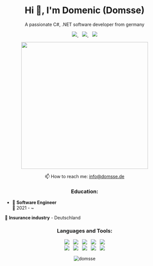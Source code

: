 <h1 align="center">
	Hi 👋, I'm Domenic (Domsse)
</h1>

<p align="center">
	A passionate C#, .NET software developer from germany
</p>

<p align="center">
	<a href="https://twitter.com/domsse_games">
		<img src="https://img.shields.io/badge/Twitter-domsse_games-blue?logo=Twitter" />        
	</a>
	&nbsp;&nbsp;
	<a href="https://stackoverflow.com/users/12213931">
		<img src="https://img.shields.io/badge/Stack%20Overflow-xKarToSx-orange?logo=stackoverflow" />        
	</a>
	&nbsp;&nbsp;
	<a href="https://www.youtube.com/@domsseinteractive816">
		<img src="https://img.shields.io/badge/Youtube-domsse_interactive-red?logo=Youtube" />        
	</a>
</p>

<p align="center">
	<img align="center" src="https://github-readme-stats.vercel.app/api?username=domsse&show_icons=true&theme=dark&locale=de" width="400"/>
</p>

<p align='center'>
  📫 How to reach me: <a href='mailto:info@domsse.de'>info@domsse.de</a>
</p>



<h3 align="center">
	Education:
</h3>

- 📖 **Software Engineer**\
📆 2021 - ~

 📍 **Insurance industry** - Deutschland

<h3 align="center">
	Languages and Tools:
</h3>

<p align="center">
	<img src="https://img.shields.io/badge/C%23-CC1993?style=flat&logo=c-sharp&color=blueviolet"/>
	&nbsp;
	<img src="https://img.shields.io/badge/Unity-CC1993?style=flat&logo=unity&logoColor=white&color=grey"/>
	&nbsp;
	<img src="https://img.shields.io/badge/Blender-CC1993?style=flat&logo=blender&logoColor=white&color=orange"/>
	&nbsp;
	<img src="https://img.shields.io/badge/.NET-MAUI-CC1993?style=flat&logo=maui&color=blue&logoColor=white"/>
	&nbsp;
	<img src="https://img.shields.io/badge/.NET-CC1993?style=flat&logo=dotnet&logoColor=white&color=blueviolet"/>
	<br>
	<img src="https://img.shields.io/badge/Firebase-CC1993?style=flat&logo=firebase&color=blue"/>
	&nbsp;
	<img src="https://img.shields.io/badge/Oracle-CC1993?style=flat&logo=oracle&color=red"/>
	&nbsp;
	<img src="https://img.shields.io/badge/Photoshop-CC1993?style=flat&logo=adobephotoshop&logoColor=white&color=blue"/>
	&nbsp;
	<img src="https://img.shields.io/badge/Illustrator-CC1993?style=flat&logo=adobeillustrator&logoColor=white&color=orange"/>
	&nbsp;
	<img src="https://img.shields.io/badge/Xamarin-CC1993?style=flat&logo=xamarin&color=blue&logoColor=white"/>
</p>

<p align="center">
	<img src="https://komarev.com/ghpvc/?username=domsse&label=Profile%20views&color=02b2de&style=flat" alt="domsse" />
</p>
